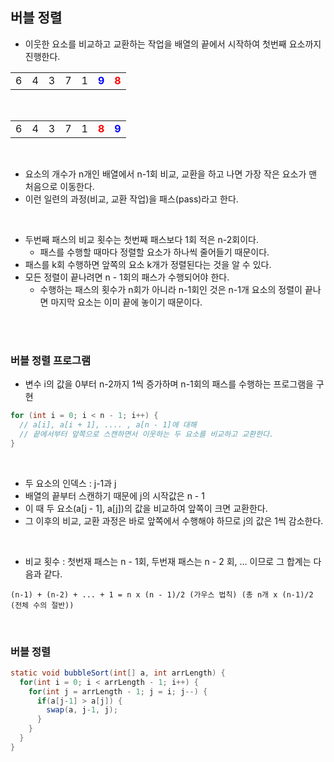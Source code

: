## 버블 정렬

- 이웃한 요소를 비교하고 교환하는 작업을 배열의 끝에서 시작하여 첫번째 요소까지 진행한다.

|     |     |     |     |     |                                        |                                       |
| --- | --- | --- | --- | --- | -------------------------------------- | ------------------------------------- |
| 6   | 4   | 3   | 7   | 1   | <strong style='color:blue;'>9</strong> | <strong style='color:red;'>8</strong> |

<br>

|     |     |     |     |     |                                       |                                        |
| --- | --- | --- | --- | --- | ------------------------------------- | -------------------------------------- |
| 6   | 4   | 3   | 7   | 1   | <strong style='color:red;'>8</strong> | <strong style='color:blue;'>9</strong> |

<br>

- 요소의 개수가 n개인 배열에서 n-1회 비교, 교환을 하고 나면 가장 작은 요소가 맨 처음으로 이동한다.
- 이런 일련의 과정(비교, 교환 작업)을 패스(pass)라고 한다.

<br>

- 두번째 패스의 비교 횟수는 첫번째 패스보다 1회 적은 n-2회이다.
  - 패스를 수행할 때마다 정렬할 요소가 하나씩 줄어들기 때문이다.
- 패스를 k회 수행하면 앞쪽의 요소 k개가 정렬된다는 것을 알 수 있다.
- 모든 정렬이 끝나려면 n - 1회의 패스가 수행되어야 한다.
  - 수행하는 패스의 횟수가 n회가 아니라 n-1회인 것은 n-1개 요소의 정렬이 끝나면 마지막 요소는 이미 끝에 놓이기 때문이다.

<br><br>

### 버블 정렬 프로그램

- 변수 i의 값을 0부터 n-2까지 1씩 증가하며 n-1회의 패스를 수행하는 프로그램을 구현

```java
for (int i = 0; i < n - 1; i++) {
  // a[i], a[i + 1], .... , a[n - 1]에 대해
  // 끝에서부터 앞쪽으로 스캔하면서 이웃하는 두 요소를 비교하고 교환한다.
}
```

<br>

- 두 요소의 인덱스 : j-1과 j
- 배열의 끝부터 스캔하기 때문에 j의 시작값은 n - 1
- 이 때 두 요소(a[j - 1], a[j])의 값을 비교하여 앞쪽이 크면 교환한다.
- 그 이후의 비교, 교환 과정은 바로 앞쪽에서 수행해야 하므로 j의 값은 1씩 감소한다.

<br>

- 비교 횟수 : 첫번재 패스는 n - 1회, 두번재 패스는 n - 2 회, ... 이므로 그 합계는 다음과 같다.

```
(n-1) + (n-2) + ... + 1 = n x (n - 1)/2 (가우스 법칙) (총 n개 x (n-1)/2 (전체 수의 절반))
```

<br>

### 버블 정렬

```java
static void bubbleSort(int[] a, int arrLength) {
  for(int i = 0; i < arrLength - 1; i++) {
    for(int j = arrLength - 1; j = i; j--) {
      if(a[j-1] > a[j]) {
        swap(a, j-1, j);
      }
    }
  }
}
```
